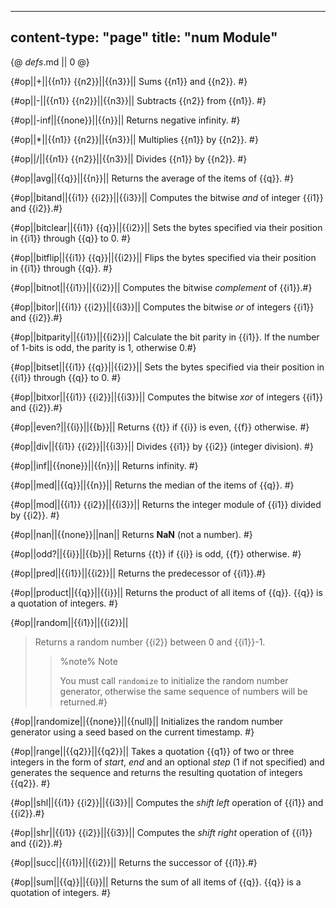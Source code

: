 -----
content-type: "page"
title: "num Module"
-----
{@ _defs_.md || 0 @}

{#op||+||{{n1}} {{n2}}||{{n3}}||
Sums {{n1}} and {{n2}}. #}

{#op||-||{{n1}} {{n2}}||{{n3}}||
Subtracts {{n2}} from {{n1}}. #}

{#op||-inf||{{none}}||{{n}}||
Returns negative infinity. #}

{#op||&ast;||{{n1}} {{n2}}||{{n3}}||
Multiplies {{n1}} by {{n2}}. #}

{#op||/||{{n1}} {{n2}}||{{n3}}||
Divides {{n1}} by {{n2}}. #}

{#op||avg||{{q}}||{{n}}||
Returns the average of the items of {{q}}. #}

{#op||bitand||{{i1}} {{i2}}||{{i3}}||
Computes the bitwise *and* of integer {{i1}} and {{i2}}.#}

{#op||bitclear||{{i1}} {{q}}||{{i2}}||
Sets the bytes specified via their position in {{i1}} through {{q}} to 0. #}

{#op||bitflip||{{i1}} {{q}}||{{i2}}||
Flips the bytes specified via their position in {{i1}} through {{q}}. #}

{#op||bitnot||{{i1}}||{{i2}}||
Computes the bitwise *complement* of {{i1}}.#}

{#op||bitor||{{i1}} {{i2}}||{{i3}}||
Computes the bitwise *or* of integers {{i1}} and {{i2}}.#}

{#op||bitparity||{{i1}}||{{i2}}||
Calculate the bit parity in {{i1}}. If the number of 1-bits is odd, the parity is 1, otherwise 0.#}

{#op||bitset||{{i1}} {{q}}||{{i2}}||
Sets the bytes specified via their position in {{i1}} through {{q}} to 0. #}

{#op||bitxor||{{i1}} {{i2}}||{{i3}}||
Computes the bitwise *xor* of integers {{i1}} and {{i2}}.#}

{#op||even?||{{i}}||{{b}}||
Returns {{t}} if {{i}} is even, {{f}} otherwise. #}

{#op||div||{{i1}} {{i2}}||{{i3}}||
Divides {{i1}} by {{i2}} (integer division). #}

{#op||inf||{{none}}||{{n}}||
Returns infinity. #}

{#op||med||{{q}}||{{n}}||
Returns the median of the items of {{q}}. #}

{#op||mod||{{i1}} {{i2}}||{{i3}}||
Returns the integer module of {{i1}} divided by {{i2}}. #}

{#op||nan||{{none}}||nan||
Returns **NaN** (not a number). #}

{#op||odd?||{{i}}||{{b}}||
Returns {{t}} if {{i}} is odd, {{f}} otherwise. #}

{#op||pred||{{i1}}||{{i2}}||
Returns the predecessor of {{i1}}.#}

{#op||product||{{q}}||{{i}}||
Returns the product of all items of {{q}}. {{q}} is a quotation of integers. #}

{#op||random||{{i1}}||{{i2}}||
> Returns a random number {{i2}} between 0 and {{i1}}-1. 
> 
> > %note%
> > Note
> > 
> > You must call `randomize` to initialize the random number generator, otherwise the same sequence of numbers will be returned.#}

{#op||randomize||{{none}}||{{null}||
Initializes the random number generator using a seed based on the current timestamp. #}

{#op||range||{{q2}}||{{q2}}||
Takes a quotation {{q1}} of two or three integers in the form of *start*, *end* and an optional *step* (1 if not specified) and generates the sequence and returns the resulting quotation of integers {{q2}}. #}

{#op||shl||{{i1}} {{i2}}||{{i3}}||
Computes the *shift left* operation of {{i1}} and {{i2}}.#}

{#op||shr||{{i1}} {{i2}}||{{i3}}||
Computes the *shift right* operation of {{i1}} and {{i2}}.#}

{#op||succ||{{i1}}||{{i2}}||
Returns the successor of {{i1}}.#}

{#op||sum||{{q}}||{{i}}||
Returns the sum of all items of {{q}}. {{q}} is a quotation of integers. #}

